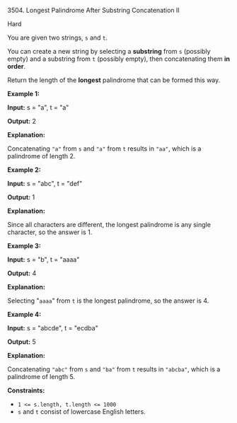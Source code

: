 3504\. Longest Palindrome After Substring Concatenation II

Hard

You are given two strings, `s` and `t`.

You can create a new string by selecting a **substring** from `s` (possibly empty) and a substring from `t` (possibly empty), then concatenating them **in order**.

Return the length of the **longest** palindrome that can be formed this way.

**Example 1:**

**Input:** s = "a", t = "a"

**Output:** 2

**Explanation:**

Concatenating `"a"` from `s` and `"a"` from `t` results in `"aa"`, which is a palindrome of length 2.

**Example 2:**

**Input:** s = "abc", t = "def"

**Output:** 1

**Explanation:**

Since all characters are different, the longest palindrome is any single character, so the answer is 1.

**Example 3:**

**Input:** s = "b", t = "aaaa"

**Output:** 4

**Explanation:**

Selecting "`aaaa`" from `t` is the longest palindrome, so the answer is 4.

**Example 4:**

**Input:** s = "abcde", t = "ecdba"

**Output:** 5

**Explanation:**

Concatenating `"abc"` from `s` and `"ba"` from `t` results in `"abcba"`, which is a palindrome of length 5.

**Constraints:**

*   `1 <= s.length, t.length <= 1000`
*   `s` and `t` consist of lowercase English letters.